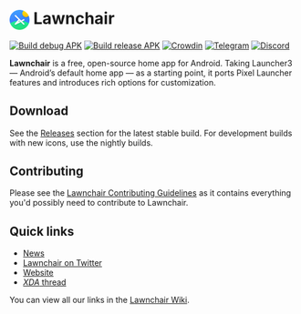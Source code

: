 <h1><img src="docs/lawnchair_round.png" alt="" height="35" valign="middle"> Lawnchair</h1>
    
[![Build debug APK](https://github.com/LawnchairLauncher/lawnchair/actions/workflows/ci.yml/badge.svg)](https://github.com/LawnchairLauncher/lawnchair/actions/workflows/ci.yml)
[![Build release APK](https://github.com/LawnchairLauncher/lawnchair/actions/workflows/release_update.yml/badge.svg)](https://github.com/LawnchairLauncher/lawnchair/actions/workflows/release_update.yml)
[![Crowdin](https://badges.crowdin.net/e/188ba69d884418987f0b7f1dd55e3a4e/localized.svg)](https://lawnchair.crowdin.com/lawnchair)
[![Telegram](https://img.shields.io/endpoint?url=https%3A%2F%2Ftg.sumanjay.workers.dev%2Flccommunity)](https://t.me/lccommunity)
[![Discord](https://img.shields.io/discord/803299970169700402?label=server&logo=discord)](https://discord.gg/3x8qNWxgGZ)
    
**Lawnchair** is a free, open-source home app for Android. 
Taking Launcher3 — Android’s default home app — as a starting point, 
it ports Pixel Launcher features and introduces rich options for customization.

## Download

See the [Releases](https://github.com/LawnchairLauncher/lawnchair/releases) section for the latest 
stable build. For development builds with new icons, use the nightly builds.

## Contributing

Please see the [Lawnchair Contributing Guidelines](CONTRIBUTING.md) as it contains everything
you'd possibly need to contribute to Lawnchair.

## Quick links

- [News](https://t.me/lawnchairci)
- [Lawnchair on Twitter](https://twitter.com/lawnchairapp)
- [Website](https://lawnchair.app)
- [_XDA_ thread](https://forum.xda-developers.com/t/lawnchair-customizable-pixel-launcher.3627137/)

You can view all our links in the [Lawnchair Wiki](https://github.com/LawnchairLauncher/lawnchair/wiki).
